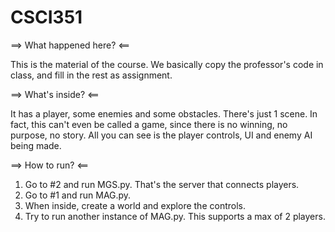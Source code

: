 # CSCI351

==> What happened here? <==

This is the material of the course. We basically copy the professor's code in class, and fill in the rest as assignment.

==> What's inside? <==

It has a player, some enemies and some obstacles. There's just 1 scene.
In fact, this can't even be called a game, since there is no winning, no purpose, no story.
All you can see is the player controls, UI and enemy AI being made.

==> How to run? <==

1. Go to #2 and run MGS.py. That's the server that connects players.
2. Go to #1 and run MAG.py.
3. When inside, create a world and explore the controls.
4. Try to run another instance of MAG.py. This supports a max of 2 players.
